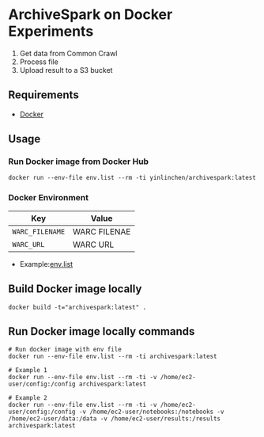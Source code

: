# ArchiveSpark on Docker Experiments
1. Get data from Common Crawl
2. Process file
3. Upload result to a S3 bucket

## Requirements
* [Docker](https://www.docker.com/get-docker)
  
## Usage
### Run Docker image from Docker Hub
```
docker run --env-file env.list --rm -ti yinlinchen/archivespark:latest
```

### Docker Environment
| Key | Value | 
| ------------- | ------------- | 
| `WARC_FILENAME` | WARC FILENAE | 
| `WARC_URL` | WARC URL | 

* Example:[env.list](env.list)

## Build Docker image locally
```
docker build -t="archivespark:latest" .
```

## Run Docker image locally commands
```
# Run docker image with env file
docker run --env-file env.list --rm -ti archivespark:latest 

# Example 1
docker run --env-file env.list --rm -ti -v /home/ec2-user/config:/config archivespark:latest

# Example 2
docker run --env-file env.list --rm -ti -v /home/ec2-user/config:/config -v /home/ec2-user/notebooks:/notebooks -v /home/ec2-user/data:/data -v /home/ec2-user/results:/results archivespark:latest
```